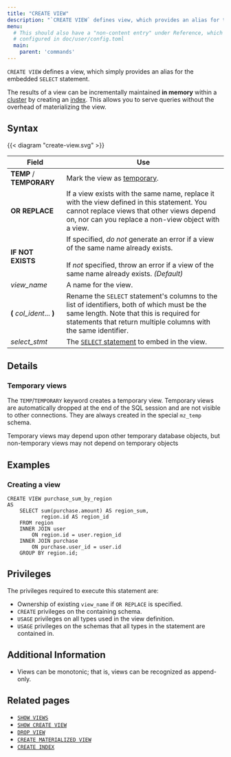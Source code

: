 ```yaml
---
title: "CREATE VIEW"
description: "`CREATE VIEW` defines view, which provides an alias for the embedded `SELECT` statement."
menu:
  # This should also have a "non-content entry" under Reference, which is
  # configured in doc/user/config.toml
  main:
    parent: 'commands'
---
```


`CREATE VIEW` defines a view, which simply provides an alias
for the embedded `SELECT` statement.

The results of a view can be incrementally maintained **in memory** within a
[cluster](/concepts/clusters/) by creating an [index](../create-index).
This allows you to serve queries without the overhead of
materializing the view.

## Syntax

{{< diagram "create-view.svg" >}}

Field | Use
------|-----
**TEMP** / **TEMPORARY** | Mark the view as [temporary](#temporary-views).
**OR REPLACE** | If a view exists with the same name, replace it with the view defined in this statement. You cannot replace views that other views depend on, nor can you replace a non-view object with a view.
**IF NOT EXISTS** | If specified, _do not_ generate an error if a view of the same name already exists. <br/><br/>If _not_ specified, throw an error if a view of the same name already exists. _(Default)_
_view&lowbar;name_ | A name for the view.
**(** _col_ident_... **)** | Rename the `SELECT` statement's columns to the list of identifiers, both of which must be the same length. Note that this is required for statements that return multiple columns with the same identifier.
_select&lowbar;stmt_ | The [`SELECT` statement](../select) to embed in the view.

## Details

[//]: # "TODO(morsapaes) Add short usage patterns section + point to relevant
architecture patterns once these exist."

### Temporary views

The `TEMP`/`TEMPORARY` keyword creates a temporary view. Temporary views are
automatically dropped at the end of the SQL session and are not visible to other
connections. They are always created in the special `mz_temp` schema.

Temporary views may depend upon other temporary database objects, but non-temporary
views may not depend on temporary objects

## Examples

### Creating a view

```mzsql
CREATE VIEW purchase_sum_by_region
AS
    SELECT sum(purchase.amount) AS region_sum,
           region.id AS region_id
    FROM region
    INNER JOIN user
        ON region.id = user.region_id
    INNER JOIN purchase
        ON purchase.user_id = user.id
    GROUP BY region.id;
```

## Privileges

The privileges required to execute this statement are:

- Ownership of existing `view_name` if `OR REPLACE` is specified.
- `CREATE` privileges on the containing schema.
- `USAGE` privileges on all types used in the view definition.
- `USAGE` privileges on the schemas that all types in the statement are contained in.

## Additional Information

- Views can be monotonic; that is, views can be recognized as append-only.

## Related pages

- [`SHOW VIEWS`](../show-views)
- [`SHOW CREATE VIEW`](../show-create-view)
- [`DROP VIEW`](../drop-view)
- [`CREATE MATERIALIZED VIEW`](../create-materialized-view)
- [`CREATE INDEX`](../create-index)

